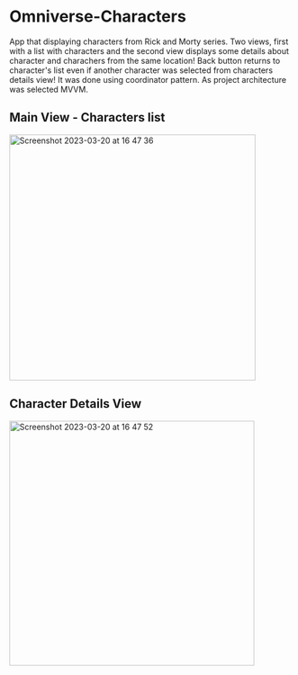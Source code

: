 # Omniverse-Characters

App that displaying characters from Rick and Morty series. Two views, first with a list with characters and the second view displays some details about character and charachers from the same location!
Back button returns to character's list even if another character was selected from characters details view! It was done using coordinator pattern. As project architecture was selected MVVM.

## Main View - Characters list 
<img width="437" alt="Screenshot 2023-03-20 at 16 47 36" src="https://user-images.githubusercontent.com/61833217/226376461-76a86fbb-6054-4b18-945f-f63142ae49d0.png">

## Character Details View
<img width="435" alt="Screenshot 2023-03-20 at 16 47 52" src="https://user-images.githubusercontent.com/61833217/226376474-abd4326b-1b41-47ac-9ac8-76a86fb4a910.png">
